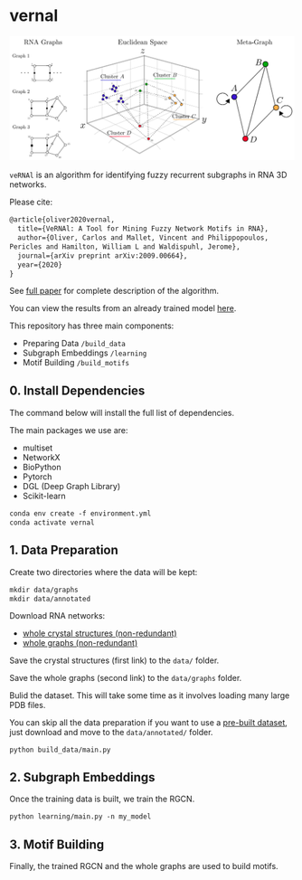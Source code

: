 # vernal

![](images/vernal-img.png)

`veRNAl` is an algorithm for identifying fuzzy recurrent subgraphs in RNA 3D networks.

Please cite:

```
@article{oliver2020vernal,
  title={VeRNAl: A Tool for Mining Fuzzy Network Motifs in RNA},
  author={Oliver, Carlos and Mallet, Vincent and Philippopoulos, Pericles and Hamilton, William L and Waldispuhl, Jerome},
  journal={arXiv preprint arXiv:2009.00664},
  year={2020}
}
```


See [full paper](https://arxiv.org/abs/2009.00664) for complete description of the algorithm.

You can view the results from an already trained model [here](http://vernal.cs.mcgill.ca/).


This repository has three main components:

* Preparing Data `/build_data`
* Subgraph Embeddings `/learning`
* Motif Building `/build_motifs`

## 0. Install Dependencies

The command below will install the full list of dependencies.

The main packages we use are:

* multiset
* NetworkX 
* BioPython
* Pytorch
* DGL (Deep Graph Library)
* Scikit-learn

```
conda env create -f environment.yml
conda activate vernal
```

## 1. Data Preparation

Create two directories where the data will be kept:

```
mkdir data/graphs
mkdir data/annotated
```

Download RNA networks:

* [whole crystal structures (non-redundant)](https://mega.nz/file/lLpxjBJA#2H837fqO7VsVnLWpfT0bo4i04lFTeYSul5N_mY8pJW0)
* [whole graphs (non-redundant)](https://mega.nz/file/YWIHEQxQ#qRUCL8X9eV6NtViXgkZI1lOBlCfc_cWokvMgN-XB9B0)

Save the crystal structures (first link) to the `data/` folder.

Save the whole graphs (second link) to the `data/graphs` folder.

Bulid the dataset. This will take some time as it involves loading many large PDB files.

You can skip all the data preparation if you want to use a [pre-built dataset](), just download and move to the `data/annotated/` folder.

```
python build_data/main.py
```

## 2. Subgraph Embeddings

Once the training data is built, we train the RGCN.

```
python learning/main.py -n my_model
```

## 3. Motif Building

Finally, the trained RGCN and the whole graphs are used to build motifs.
